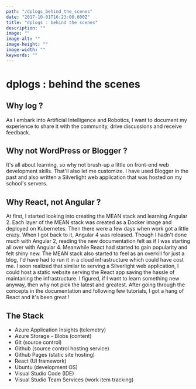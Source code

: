 ```yaml
---
path: "/dplogs_behind_the_scenes"
date: "2017-10-01T16:23:00.000Z"
title: "dplogs : behind the scenes"
description: ""
image: ""
image-alt: ""
image-height: ""
image-width: ""
keywords: ""
---
```


# dplogs : behind the scenes

## Why log ?
As I embark into Artificial Intelligence and Robotics, I want to document my experience to share it with the community, drive discussions and receive feedback.

## Why not WordPress or Blogger ?
It's all about learning, so why not brush-up a little on front-end web development skills. That'll also let me customize. I have used Blogger in the past and also written a Silverlight web application that was hosted on my school's servers.

## Why React, not Angular ?
At first, I started looking into creating the MEAN stack and learning Angular 2. Each layer of the MEAN stack was created as a Docker image and deployed on Kubernetes. Then there were a few days when work got a little crazy. When I got back to it, Angular 4 was released. Though I hadn't done much with Angular 2, reading the new documentation felt as if I was starting all over with Angular 4. Meanwhile React had started to gain popularity and felt shiny new. The MEAN stack also started to feel as an overkill for just a blog, I'd have had to run it in a cloud infrastructure which could have cost me. I soon realized that similar to serving a Silverlight web application, I could host a static website serving the React app saving the hassle of maintaning the infrastructure. I figured, if I want to learn something new anyway, then why not pick the latest and greatest. After going through the concepts in the documentation and following few tutorials, I got a hang of React and it's been great !


## The Stack
- Azure Application Insights (telemetry)
- Azure Storage - Blobs (content)
- Git (source control)
- Github (source control hosting service)
- Github Pages (static site hosting)
- React (UI framework)
- Ubuntu (development OS)
- Visual Studio Code (IDE)
- Visual Studio Team Services (work item tracking)
